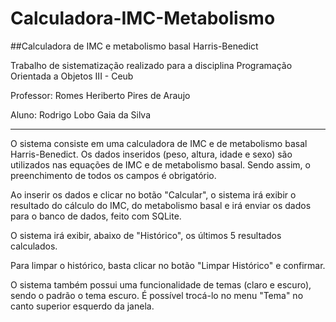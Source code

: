 # Calculadora-IMC-Metabolismo

##Calculadora de IMC e metabolismo basal Harris-Benedict

Trabalho de sistematização realizado para a disciplina Programação Orientada a Objetos III - Ceub

Professor: Romes Heriberto Pires de Araujo

Aluno: Rodrigo Lobo Gaia da Silva

---------------------------------------------------------------------------------------------------------
O sistema consiste em uma calculadora de IMC e de metabolismo basal Harris-Benedict.
Os dados inseridos (peso, altura, idade e sexo) são utilizados nas equações de IMC e de metabolismo basal.
Sendo assim, o preenchimento de todos os campos é obrigatório.

Ao inserir os dados e clicar no botão "Calcular", o sistema irá exibir o resultado do cálculo do IMC, do 
metabolismo basal e irá enviar os dados para o banco de dados, feito com SQLite.

O sistema irá exibir, abaixo de "Histórico", os últimos 5 resultados calculados.

Para limpar o histórico, basta clicar no botão "Limpar Histórico" e confirmar.

O sistema também possui uma funcionalidade de temas (claro e escuro), sendo o padrão o tema escuro.
É possível trocá-lo no menu "Tema" no canto superior esquerdo da janela.
